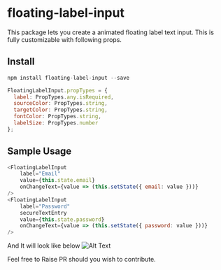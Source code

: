 # floating-label-input

This package lets you create a animated floating label text input. This is fully customizable with following props. 


## Install
```js
npm install floating-label-input --save
```

```js
FloatingLabelInput.propTypes = {
  label: PropTypes.any.isRequired,
  sourceColor: PropTypes.string,
  targetColor: PropTypes.string,
  fontColor: PropTypes.string,
  labelSize: PropTypes.number
};
```

## Sample Usage

```js
<FloatingLabelInput
    label="Email"
    value={this.state.email}
    onChangeText={value => (this.setState({ email: value }))}
/>
<FloatingLabelInput
    label="Password"
    secureTextEntry
    value={this.state.password}
    onChangeText={value => (this.setState({ password: value }))}
/>
```

And It will look like below
![Alt Text](https://media.giphy.com/media/22Qck7T2Ca39C9jMgT/giphy.gif)

Feel free to Raise PR should you wish to contribute.
